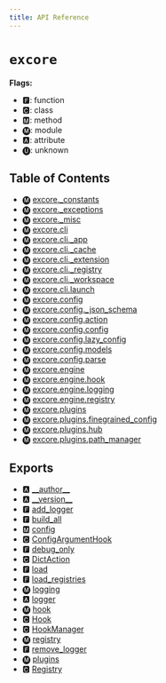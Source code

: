 ```yaml
---
title: API Reference
---
```



# `excore`

**Flags:**
- 🅵: function
- 🅲: class
- 🅼: method
- 🅜: module
- 🅰: attribute
- 🅤: unknown


## Table of Contents

- 🅜 [excore.\_constants](./-constants)
- 🅜 [excore.\_exceptions](./-exceptions)
- 🅜 [excore.\_misc](./-misc)
- 🅜 [excore.cli](./cli)
- 🅜 [excore.cli.\_app](./cli/-app)
- 🅜 [excore.cli.\_cache](./cli/-cache)
- 🅜 [excore.cli.\_extension](./cli/-extension)
- 🅜 [excore.cli.\_registry](./cli/-registry)
- 🅜 [excore.cli.\_workspace](./cli/-workspace)
- 🅜 [excore.cli.launch](./cli/launch)
- 🅜 [excore.config](./config)
- 🅜 [excore.config.\_json\_schema](./config/-json-schema)
- 🅜 [excore.config.action](./config/action)
- 🅜 [excore.config.config](./config/config-)
- 🅜 [excore.config.lazy\_config](./config/lazy-config)
- 🅜 [excore.config.models](./config/models)
- 🅜 [excore.config.parse](./config/parse)
- 🅜 [excore.engine](./engine)
- 🅜 [excore.engine.hook](./engine/hook)
- 🅜 [excore.engine.logging](./engine/logging)
- 🅜 [excore.engine.registry](./engine/registry)
- 🅜 [excore.plugins](./plugins)
- 🅜 [excore.plugins.finegrained\_config](./plugins/finegrained-config)
- 🅜 [excore.plugins.hub](./plugins/hub)
- 🅜 [excore.plugins.path\_manager](./plugins/path-manager)




## Exports

- 🅰 [\_\_author\_\_](-constants#🅰-__author__)
- 🅰 [\_\_version\_\_](-constants#🅰-__version__)
- 🅵 [add\_logger](engine/logging#🅵-add_logger)
- 🅵 [build\_all](config/config-#🅵-build_all)
- 🅼 [config](config/lazy-config#🅼-config)
- 🅲 [ConfigArgumentHook](config/models#🅲-configargumenthook)
- 🅵 [debug\_only](engine/logging#🅵-debug_only)
- 🅲 [DictAction](config/action#🅲-dictaction)
- 🅵 [load](config/config-#🅵-load)
- 🅵 [load\_registries](engine/registry#🅵-load_registries)
- 🅜 [logging](engine/logging)
- 🅰 [logger](engine/logging#🅰-logger)
- 🅜 [hook](engine/hook)
- 🅲 [Hook](engine/hook#🅲-hook)
- 🅲 [HookManager](engine/hook#🅲-hookmanager)
- 🅜 [registry](engine/registry)
- 🅵 [remove\_logger](engine/logging#🅵-remove_logger)
- 🅜 [plugins](plugins)
- 🅲 [Registry](engine/registry#🅲-registry)
